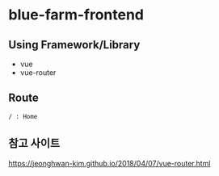 # blue-farm-frontend

## Using Framework/Library

- vue
- vue-router

## Route

```
/ : Home
```

## 참고 사이트

https://jeonghwan-kim.github.io/2018/04/07/vue-router.html
